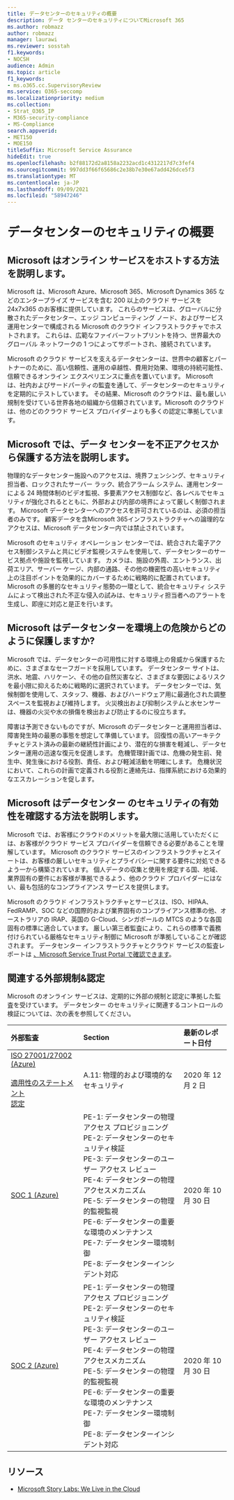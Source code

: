 ```yaml
---
title: データセンターのセキュリティの概要
description: データ センターのセキュリティについてMicrosoft 365
ms.author: robmazz
author: robmazz
manager: laurawi
ms.reviewer: sosstah
f1.keywords:
- NOCSH
audience: Admin
ms.topic: article
f1_keywords:
- ms.o365.cc.SupervisoryReview
ms.service: O365-seccomp
ms.localizationpriority: medium
ms.collection:
- Strat_O365_IP
- M365-security-compliance
- MS-Compliance
search.appverid:
- MET150
- MOE150
titleSuffix: Microsoft Service Assurance
hideEdit: true
ms.openlocfilehash: b2f88172d2a8158a2232acd1c4312217d7c3fef4
ms.sourcegitcommit: 997dd3f66f65686c2e38b7e30e67add426dce5f3
ms.translationtype: MT
ms.contentlocale: ja-JP
ms.lasthandoff: 09/09/2021
ms.locfileid: "58947246"
---
```

# <a name="datacenter-security-overview"></a>データセンターのセキュリティの概要

## <a name="how-does-microsoft-host-its-online-services"></a>Microsoft はオンライン サービスをホストする方法を説明します。

Microsoft は、Microsoft Azure、Microsoft 365、Microsoft Dynamics 365 などのエンタープライズ サービスを含む 200 以上のクラウド サービスを 24x7x365 のお客様に提供しています。 これらのサービスは、グローバルに分散されたデータセンター、エッジ コンピューティング ノード、およびサービス運用センターで構成される Microsoft のクラウド インフラストラクチャでホストされます。 これらは、広範なファイバーフットプリントを持つ、世界最大のグローバル ネットワークの 1 つによってサポートされ、接続されています。

Microsoft のクラウド サービスを支えるデータセンターは、世界中の顧客とパートナーのために、高い信頼性、運用の卓越性、費用対効果、環境の持続可能性、信頼できるオンライン エクスペリエンスに重点を置いています。 Microsoft は、社内およびサードパーティの監査を通して、データセンターのセキュリティを定期的にテストしています。 その結果、Microsoft のクラウドは、最も厳しい規制を受けている世界各地の組織から信頼されています。Microsoft のクラウドは、他のどのクラウド サービス プロバイダーよりも多くの認定に準拠しています。

## <a name="how-does-microsoft-protect-its-datacenters-from-unauthorized-access"></a>Microsoft では、データ センターを不正アクセスから保護する方法を説明します。

物理的なデータセンター施設へのアクセスは、境界フェンシング、セキュリティ担当者、ロックされたサーバー ラック、統合アラーム システム、運用センターによる 24 時間体制のビデオ監視、多要素アクセス制御など、各レベルでセキュリティが強化されるとともに、外部および内部の境界によって厳しく制御されます。 Microsoft データセンターへのアクセスを許可されているのは、必須の担当者のみです。 顧客データを含Microsoft 365インフラストラクチャへの論理的なアクセスは、Microsoft データセンター内では禁止されています。

Microsoft のセキュリティ オペレーション センターでは、統合された電子アクセス制御システムと共にビデオ監視システムを使用して、データセンターのサービス拠点や施設を監視しています。 カメラは、施設の外周、エントランス、出荷エリア、サーバー ケージ、内部の通路、その他の機密性の高いセキュリティ上の注目ポイントを効果的にカバーするために戦略的に配置されています。 Microsoft の多層的なセキュリティ態勢の一環として、統合セキュリティ システムによって検出された不正な侵入の試みは、セキュリティ担当者へのアラートを生成し、即座に対応と是正を行います。

## <a name="how-does-microsoft-protect-its-datacenters-from-environmental-hazards"></a>Microsoft はデータセンターを環境上の危険からどのように保護しますか?

Microsoft では、データセンターの可用性に対する環境上の脅威から保護するために、さまざまなセーフガードを採用しています。 データセンター サイトは、洪水、地震、ハリケーン、その他の自然災害など、さまざまな要因によるリスクを最小限に抑えるために戦略的に選択されています。 データセンターでは、気候制御を使用して、スタッフ、機器、およびハードウェア用に最適化された調整スペースを監視および維持します。 火災検出および抑制システムと水センサーは、機器の火災や水の損傷を検出および防止するのに役立ちます。

障害は予測できないものですが、Microsoft のデータセンターと運用担当者は、障害発生時の最悪の事態を想定して準備しています。 回復性の高いアーキテクチャとテスト済みの最新の継続性計画により、潜在的な損害を軽減し、データセンター運用の迅速な復元を促進します。 危機管理計画では、危機の発生前、発生中、発生後における役割、責任、および軽減活動を明確にします。 危機状況において、これらの計画で定義される役割と連絡先は、指揮系統における効果的なエスカレーションを促します。

## <a name="how-does-microsoft-verify-the-effectiveness-of-datacenter-security"></a>Microsoft はデータセンター のセキュリティの有効性を確認する方法を説明します。

Microsoft では、お客様にクラウドのメリットを最大限に活用していただくには、お客様がクラウド サービス プロバイダーを信頼できる必要があることを理解しています。 Microsoft のクラウド サービスのインフラストラクチャとスイートは、お客様の厳しいセキュリティとプライバシーに関する要件に対処できるよう一から構築されています。 個人データの収集と使用を規定する国、地域、業界固有の要件にお客様が準拠できるよう、他のクラウド プロバイダーにはない、最も包括的なコンプライアンス サービスを提供します。

Microsoft のクラウド インフラストラクチャとサービスは、ISO、HIPAA、FedRAMP、SOC などの国際的および業界固有のコンプライアンス標準の他、オーストラリアの IRAP、英国の G-Cloud、シンガポールの MTCS のような各国固有の標準に適合しています。 厳しい第三者監査により、これらの標準で義務付けられている厳格なセキュリティ制御に Microsoft が準拠していることが確認されます。  データセンター インフラストラクチャとクラウド サービスの監査レポートは [、Microsoft Service Trust Portal で確認できます](https://servicetrust.microsoft.com/)。

## <a name="related-external-regulations--certifications"></a>関連する外部規制&認定

Microsoft のオンライン サービスは、定期的に外部の規制と認定に準拠した監査を受けています。 データセンター のセキュリティに関連するコントロールの検証については、次の表を参照してください。

| **外部監査** | **Section** | **最新のレポート日付** |
|:--------------------|:------------|:-----------------------|  
| [ISO 27001/27002 (Azure)](https://servicetrust.microsoft.com/ViewPage/MSComplianceGuideV3?command=Download&downloadType=Document&downloadId=e9116047-f327-430c-a83f-166b7e561ad6&tab=7027ead0-3d6b-11e9-b9e1-290b1eb4cdeb&docTab=7027ead0-3d6b-11e9-b9e1-290b1eb4cdeb_ISO_Reports) <br><br> [適用性のステートメント](https://servicetrust.microsoft.com/ViewPage/MSComplianceGuideV3?command=Download&downloadType=Document&downloadId=00af6c3e-7f3e-4e0d-8b0e-79f45ef2cef1&tab=7027ead0-3d6b-11e9-b9e1-290b1eb4cdeb&docTab=7027ead0-3d6b-11e9-b9e1-290b1eb4cdeb_ISO_Reports) <br> [認定](https://servicetrust.microsoft.com/ViewPage/MSComplianceGuideV3?command=Download&downloadType=Document&downloadId=d7af5304-3a31-40e6-9abb-e26352305d41&tab=7027ead0-3d6b-11e9-b9e1-290b1eb4cdeb&docTab=7027ead0-3d6b-11e9-b9e1-290b1eb4cdeb_ISO_Reports) | A.11: 物理的および環境的なセキュリティ | 2020 年 12 月 2 日 |
| [SOC 1 (Azure)](https://servicetrust.microsoft.com/ViewPage/MSComplianceGuideV3?command=Download&downloadType=Document&downloadId=66043614-5628-4e26-83be-057eb3bb026c&tab=7027ead0-3d6b-11e9-b9e1-290b1eb4cdeb&docTab=7027ead0-3d6b-11e9-b9e1-290b1eb4cdeb_SOC_%2F_SSAE_16_Reports) | PE-1: データセンターの物理アクセス プロビジョニング <br> PE-2: データセンターのセキュリティ検証 <br> PE-3: データセンターのユーザー アクセス レビュー <br> PE-4: データセンターの物理アクセスメカニズム <br> PE-5: データセンターの物理的監視監視 <br> PE-6: データセンターの重要な環境のメンテナンス <br> PE-7: データセンター環境制御 <br> PE-8: データセンターインシデント対応 | 2020 年 10 月 30 日 |
| [SOC 2 (Azure)](https://servicetrust.microsoft.com/ViewPage/MSComplianceGuideV3?command=Download&downloadType=Document&downloadId=ce5bfbea-3514-40ae-a8a6-3617106a0b56&tab=7027ead0-3d6b-11e9-b9e1-290b1eb4cdeb&docTab=7027ead0-3d6b-11e9-b9e1-290b1eb4cdeb_SOC_%2F_SSAE_16_Reports) | PE-1: データセンターの物理アクセス プロビジョニング <br> PE-2: データセンターのセキュリティ検証 <br> PE-3: データセンターのユーザー アクセス レビュー <br> PE-4: データセンターの物理アクセスメカニズム <br> PE-5: データセンターの物理的監視監視 <br> PE-6: データセンターの重要な環境のメンテナンス <br> PE-7: データセンター環境制御 <br> PE-8: データセンターインシデント対応 | 2020 年 10 月 30 日 |

## <a name="resources"></a>リソース

- [Microsoft Story Labs: We Live in the Cloud](https://news.microsoft.com/stories/microsoft-datacenter-tour/)